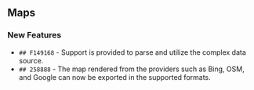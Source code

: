 ##  Maps

###    New Features

- `## F149168` - Support is provided to parse and utilize the complex data source.
- `## 258888` - The map rendered from the providers such as Bing, OSM, and Google can now be exported in the supported formats.


